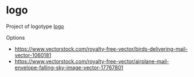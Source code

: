 # logo
Project of logotype
[logo](falling-mail.png)

Options
+ https://www.vectorstock.com/royalty-free-vector/birds-delivering-mail-vector-1060181
+ https://www.vectorstock.com/royalty-free-vector/airplane-mail-envelope-falling-sky-image-vector-17767801
